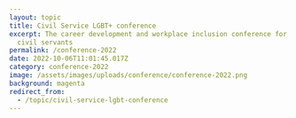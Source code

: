 ```yaml
---
layout: topic
title: Civil Service LGBT+ conference
excerpt: The career development and workplace inclusion conference for LGBT+
  civil servants
permalink: /conference-2022
date: 2022-10-06T11:01:45.017Z
category: conference-2022
image: /assets/images/uploads/conference/conference-2022.png
background: magenta
redirect_from:
  - /topic/civil-service-lgbt-conference
---
```

